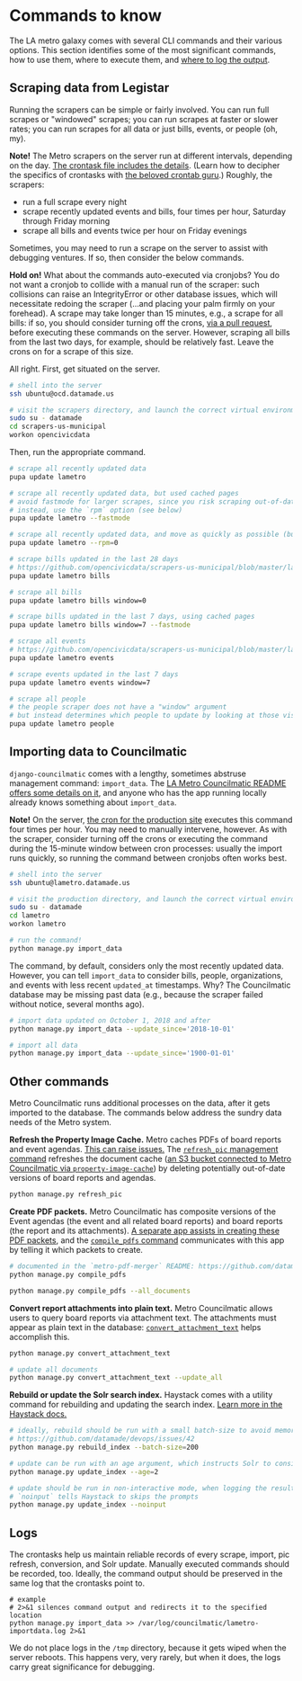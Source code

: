 # Commands to know

The LA metro galaxy comes with several CLI commands and their various options. This section identifies some of the most significant commands, how to use them, where to execute them, and [where to log the output](#logs). 

## Scraping data from Legistar

Running the scrapers can be simple or fairly involved. You can run full scrapes or "windowed" scrapes; you can run scrapes at faster or slower rates; you can run scrapes for all data or just bills, events, or people (oh, my). 

**Note!** The Metro scrapers on the server run at different intervals, depending on the day. [The crontask file includes the details](https://github.com/datamade/scrapers-us-municipal/blob/master/scripts/scrapers-us-municipal-crontask#L12). (Learn how to decipher the specifics of crontasks with [the beloved crontab guru](https://crontab.guru/).) Roughly, the scrapers: 
* run a full scrape every night
* scrape recently updated events and bills, four times per hour, Saturday through Friday morning
* scrape all bills and events twice per hour on Friday evenings  

Sometimes, you may need to run a scrape on the server to assist with debugging ventures. If so, then consider the below commands. 

**Hold on!** What about the commands auto-executed via cronjobs? You do not want a cronjob to collide with a manual run of the scraper: such collisions can raise an IntegrityError or other database issues, which will necessitate redoing the scraper (...and placing your palm firmly on your forehead). A scrape may take longer than 15 minutes, e.g., a scrape for all bills: if so, you should consider turning off the crons, [via a pull request](https://github.com/datamade/scrapers-us-municipal/pull/20), before executing these commands on the server. However, scraping all bills from the last two days, for example, should be relatively fast. Leave the crons on for a scrape of this size.

All right. First, get situated on the server.

```bash
# shell into the server
ssh ubuntu@ocd.datamade.us

# visit the scrapers directory, and launch the correct virtual environment
sudo su - datamade
cd scrapers-us-municipal
workon opencivicdata
```

Then, run the appropriate command.

```bash
# scrape all recently updated data
pupa update lametro

# scrape all recently updated data, but used cached pages
# avoid fastmode for larger scrapes, since you risk scraping out-of-date data
# instead, use the `rpm` option (see below)
pupa update lametro --fastmode

# scrape all recently updated data, and move as quickly as possible (but do not use cache)
pupa update lametro --rpm=0 
```

```bash
# scrape bills updated in the last 28 days
# https://github.com/opencivicdata/scrapers-us-municipal/blob/master/lametro/bills.py#L97
pupa update lametro bills

# scrape all bills
pupa update lametro bills window=0

# scrape bills updated in the last 7 days, using cached pages
pupa update lametro bills window=7 --fastmode
```

```bash
# scrape all events
# https://github.com/opencivicdata/scrapers-us-municipal/blob/master/lametro/events.py#L139
pupa update lametro events

# scrape events updated in the last 7 days
pupa update lametro events window=7
```

```bash
# scrape all people
# the people scraper does not have a "window" argument
# but instead determines which people to update by looking at those visible on the web interface
pupa update lametro people
```

## Importing data to Councilmatic

`django-councilmatic` comes with a lengthy, sometimes abstruse management command: `import_data`. The [LA Metro Councilmatic README offers some details on it](https://github.com/datamade/la-metro-councilmatic#import-data), and anyone who has the app running locally already knows something about `import_data`. 

**Note!** On the server, [the cron for the production site](https://github.com/datamade/la-metro-councilmatic/blob/master/scripts/lametro-crontasks) executes this command four times per hour. You may need to manually intervene, however. As with the scraper, consider turning off the crons or executing the command during the 15-minute window between cron processes: usually the import runs quickly, so running the command between cronjobs often works best. 

```bash
# shell into the server
ssh ubuntu@lametro.datamade.us

# visit the production directory, and launch the correct virtual environment
sudo su - datamade
cd lametro
workon lametro

# run the command!
python manage.py import_data
```

The command, by default, considers only the most recently updated data. However, you can tell `import_data` to consider bills, people, organizations, and events with less recent `updated_at` timestamps. Why? The Councilmatic database may be missing past data (e.g., because the scraper failed without notice, several months ago). 

```bash
# import data updated on October 1, 2018 and after 
python manage.py import_data --update_since='2018-10-01'

# import all data
python manage.py import_data --update_since='1900-01-01'
```

## Other commands

Metro Councilmatic runs additional processes on the data, after it gets imported to the database. The commands below address the sundry data needs of the Metro system.

**Refresh the Property Image Cache.** Metro caches PDFs of board reports and event agendas. [This can raise issues.](https://github.com/datamade/la-metro-councilmatic/issues/347) The [`refresh_pic` management command](https://github.com/datamade/django-councilmatic/blob/master/councilmatic_core/management/commands/refresh_pic.py) refreshes the document cache ([an S3 bucket connected to Metro Councilmatic via `property-image-cache`](https://github.com/datamade/property-image-cache)) by deleting potentially out-of-date versions of board reports and agendas. 

```bash
python manage.py refresh_pic
```

**Create PDF packets.** Metro Councilmatic has composite versions of the Event agendas (the event and all related board reports) and board reports (the report and its attachments). [A separate app assists in creating these PDF packets](https://github.com/datamade/metro-pdf-merger), and the [`compile_pdfs` command](https://github.com/datamade/la-metro-councilmatic/blob/master/lametro/management/commands/compile_pdfs.py) communicates with this app by telling it which packets to create.

```bash 
# documented in the `metro-pdf-merger` README: https://github.com/datamade/metro-pdf-merger#get-started
python manage.py compile_pdfs

python manage.py compile_pdfs --all_documents
```

**Convert report attachments into plain text.** Metro Councilmatic allows users to query board reports via attachment text. The attachments must appear as plain text in the database: [`convert_attachment_text`](https://github.com/datamade/django-councilmatic/blob/master/councilmatic_core/management/commands/convert_attachment_text.py) helps accomplish this.
```bash
python manage.py convert_attachment_text

# update all documents
python manage.py convert_attachment_text --update_all
```

**Rebuild or update the Solr search index.** Haystack comes with a utility command for rebuilding and updating the search index. [Learn more in the Haystack docs.](https://django-haystack.readthedocs.io/en/master/management_commands.html)
```bash
# ideally, rebuild should be run with a small batch-size to avoid memory consumption issues
# https://github.com/datamade/devops/issues/42
python manage.py rebuild_index --batch-size=200

# update can be run with an age argument, which instructs Solr to consider bills updated so many hours ago
python manage.py update_index --age=2

# update should be run in non-interactive mode, when logging the results
# `noinput` tells Haystack to skips the prompts
python manage.py update_index --noinput
```

## Logs

The crontasks help us maintain reliable records of every scrape, import, pic refresh, conversion, and Solr update. Manually executed commands should be recorded, too. Ideally, the command output should be preserved in the same log that the crontasks point to. 

```
# example
# 2>&1 silences command output and redirects it to the specified location
python manage.py import_data >> /var/log/councilmatic/lametro-importdata.log 2>&1
``` 

We do not place logs in the `/tmp` directory, because it gets wiped when the server reboots. This happens very, very rarely, but when it does, the logs carry great significance for debugging. 
